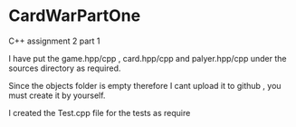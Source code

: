 # CardWarPartOne
C++ assignment 2 part 1

I have put the game.hpp/cpp , card.hpp/cpp and palyer.hpp/cpp under the sources directory as required.

Since the objects folder is empty therefore I cant upload it to github , you must create it by yourself.

I created the Test.cpp file for the tests as require
